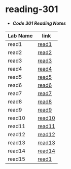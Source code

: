 # reading-301

* ***Code 301  Reading Notes***


| Lab Name       | link |
| ----------- | ----------- |
| read1    | [read1](301/read1)| 
| read2     | [read2](301/read2)|
| read3     | [read3](301\read3)|
| read4     | [read4](201\read4)|
| read5     | [read5](201\read5)|
| read6     | [read6](201\read6)|
| read7     | [read7](201\read7)|
| read8     | [read8](201\read8)|
| read9     | [read9](201\read9)|
| read10    | [read10](201\read10)|
| read11    | [read11](201\read11)|
| read12    | [read12](201\read12)|
| read13     | [read13](201\read13)|
| read14     | [read14](201\read14)|
| read15     | [read1](201\read15)|
